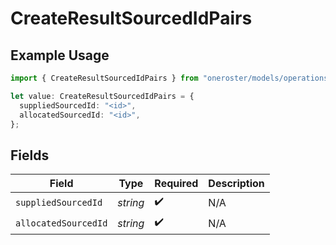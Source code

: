 # CreateResultSourcedIdPairs

## Example Usage

```typescript
import { CreateResultSourcedIdPairs } from "oneroster/models/operations";

let value: CreateResultSourcedIdPairs = {
  suppliedSourcedId: "<id>",
  allocatedSourcedId: "<id>",
};
```

## Fields

| Field                | Type                 | Required             | Description          |
| -------------------- | -------------------- | -------------------- | -------------------- |
| `suppliedSourcedId`  | *string*             | :heavy_check_mark:   | N/A                  |
| `allocatedSourcedId` | *string*             | :heavy_check_mark:   | N/A                  |